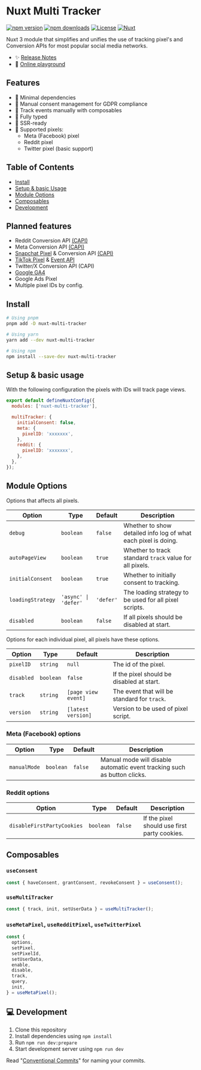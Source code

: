# Nuxt Multi Tracker

[![npm version][npm-version-src]][npm-version-href]
[![npm downloads][npm-downloads-src]][npm-downloads-href]
[![License][license-src]][license-href]
[![Nuxt][nuxt-src]][nuxt-href]

Nuxt 3 module that simplifies and unifies the use of tracking pixel's and Conversion APIs for most popular social media networks.

- ✨ [Release Notes](/CHANGELOG.md)
- 🏀 [Online playground](https://stackblitz.com/https://github.com/niklasfjeldberg/nuxt-multi-tracker/tree/master/playground)
  <!-- - [📖 &nbsp;Documentation](https://example.com) -->

## Features

- 🔶 Minimal dependencies
- 🔶 Manual consent management for GDPR compliance
- 🔶 Track events manually with composables
- 🔶 Fully typed
- 🔶 SSR-ready
- 🔶 Supported pixels:
  - Meta (Facebook) pixel
  - Reddit pixel
  - Twitter pixel (basic support)

## Table of Contents

- [Install](#install)
- [Setup & basic Usage](#setup--basic-usage)
- [Module Options](#module-options)
- [Composables](#composables)
- [Development](#development)

## Planned features

- Reddit Conversion API [(CAPI)](https://ads-api.reddit.com/docs/v2/#tag/Conversions)
- Meta Conversion API [(CAPI)](https://developers.facebook.com/docs/marketing-api/conversions-api/)
- [Snapchat Pixel](https://businesshelp.snapchat.com/s/article/pixel-website-install?language=en_US) & Conversion API [(CAPI)](https://businesshelp.snapchat.com/s/article/integrating-marketing-api?language=en_US)
- [TikTok Pixel](https://ads.tiktok.com/help/article/get-started-pixel?lang=en) & [Event API](https://ads.tiktok.com/help/article/events-api?redirected=2)
- Twitter/X Conversion API (CAPI)
- [Google GA4](https://support.google.com/analytics/answer/9304153?hl=en)
- Google Ads Pixel
- Multiple pixel IDs by config.

## Install

```bash
# Using pnpm
pnpm add -D nuxt-multi-tracker

# Using yarn
yarn add --dev nuxt-multi-tracker

# Using npm
npm install --save-dev nuxt-multi-tracker
```

## Setup & basic usage

With the following configuration the pixels with IDs will track page views.

```js
export default defineNuxtConfig({
  modules: ['nuxt-multi-tracker'],

  multiTracker: {
    initialConsent: false,
    meta: {
      pixelID: 'xxxxxxx',
    },
    reddit: {
      pixelID: 'xxxxxxx',
    },
  },
});
```

## Module Options

Options that affects all pixels.

| Option            | Type                 | Default   | Description                                                    |
| ----------------- | -------------------- | --------- | -------------------------------------------------------------- |
| `debug`           | `boolean`            | `false`   | Whether to show detailed info log of what each pixel is doing. |
| `autoPageView`    | `boolean`            | `true`    | Whether to track standard `track` value for all pixels.        |
| `initialConsent`  | `boolean`            | `true`    | Whether to initially consent to tracking.                      |
| `loadingStrategy` | `'async' \| 'defer'` | `'defer'` | The loading strategy to be used for all pixel scripts.         |
| `disabled`        | `boolean`            | `false`   | If all pixels should be disabled at start.                     |

Options for each individual pixel, all pixels have these options.

| Option     | Type      | Default             | Description                                  |
| ---------- | --------- | ------------------- | -------------------------------------------- |
| `pixelID`  | `string`  | `null`              | The id of the pixel.                         |
| `disabled` | `boolean` | `false`             | If the pixel should be disabled at start.    |
| `track`    | `string`  | `[page view event]` | The event that will be standard for `track`. |
| `version`  | `string`  | `[latest version]`  | Version to be used of pixel script.          |

### Meta (Facebook) options

| Option       | Type      | Default | Description                                                              |
| ------------ | --------- | ------- | ------------------------------------------------------------------------ |
| `manualMode` | `boolean` | `false` | Manual mode will disable automatic event tracking such as button clicks. |

### Reddit options

| Option                     | Type      | Default | Description                                  |
| -------------------------- | --------- | ------- | -------------------------------------------- |
| `disableFirstPartyCookies` | `boolean` | `false` | If the pixel should use first party cookies. |

## Composables

### `useConsent`

```ts
const { haveConsent, grantConsent, revokeConsent } = useConsent();
```

### `useMultiTracker`

```ts
const { track, init, setUserData } = useMultiTracker();
```

### `useMetaPixel`, `useRedditPixel`, `useTwitterPixel`

```ts
const {
  options,
  setPixel,
  setPixelId,
  setUserData,
  enable,
  disable,
  track,
  query,
  init,
} = useMetaPixel();
```

## 💻 Development

1. Clone this repository
2. Install dependencies using `npm install`
3. Run `npm run dev:prepare`
4. Start development server using `npm run dev`

Read "[Conventional Commits](https://www.conventionalcommits.org/en/v1.0.0/#summary)" for naming your commits.

<!-- Badges -->

[npm-version-src]: https://img.shields.io/npm/v/nuxt-multi-tracker/latest.svg?style=flat&colorA=18181B&colorB=28CF8D
[npm-version-href]: https://npmjs.com/package/nuxt-multi-tracker
[npm-downloads-src]: https://img.shields.io/npm/dm/nuxt-multi-tracker.svg?style=flat&colorA=18181B&colorB=28CF8D
[npm-downloads-href]: https://npmjs.com/package/nuxt-multi-tracker
[license-src]: https://img.shields.io/npm/l/nuxt-multi-tracker.svg?style=flat&colorA=18181B&colorB=28CF8D
[license-href]: https://npmjs.com/package/nuxt-multi-tracker
[nuxt-src]: https://img.shields.io/badge/Nuxt-18181B?logo=nuxt.js
[nuxt-href]: https://nuxt.com
